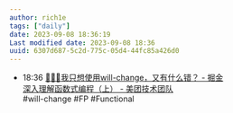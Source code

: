 ```yaml
---
author: rich1e
tags: ["daily"]
date: 2023-09-08 18:36:19
Last modified date: 2023-09-08 18:36
uuid: 6307d687-5c2d-775c-05d4-44fc85a426d0
---
```


- 18:36 [🐻🐻🐻我只想使用will-change，又有什么错？ - 掘金](https://juejin.cn/post/7254397517968867365?utm_source=gold_browser_extension)<br>[深入理解函数式编程（上） - 美团技术团队](https://tech.meituan.com/2022/10/13/dive-into-functional-programming-01.html)<br>#will-change #FP #Functional